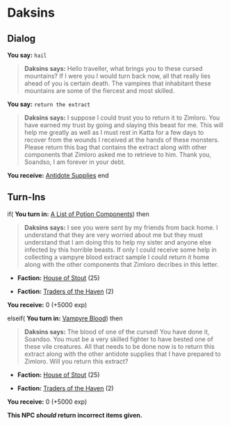 # Daksins


## Dialog

**You say:** `hail`



>**Daksins says:** Hello traveller, what brings you to these cursed mountains? If I were you I would turn back now, all that really lies ahead of you is certain death. The vampires that inhabitant these mountains are some of the fiercest and most skilled.

**You say:** `return the extract`



>**Daksins says:** I suppose I could trust you to return it to Zimloro. You have earned my trust by going and slaying this beast for me. This will help me greatly as well as I must rest in Katta for a few days to recover from the wounds I received at the hands of these monsters. Please return this bag that contains the extract along with other components that Zimloro asked me to retrieve to him. Thank you, Soandso, I am forever in your debt.


**You receive:**  [Antidote Supplies](/item/4765)
end

## Turn-Ins





if( **You turn in:** [A List of Potion Components](/item/4764)) then


>**Daksins says:** I see you were sent by my friends from back home. I understand that they are very worried about me but they must understand that I am doing this to help my sister and anyone else infected by this horrible beasts. If only I could receive some help in collecting a vampyre blood extract sample I could return it home along with the other components that Zimloro decribes in this letter.





* __Faction:__ [House of Stout](/faction/1512) (25)


* __Faction:__ [Traders of the Haven](/faction/1508) (2)


 **You receive:** 0 (+5000 exp)

elseif( **You turn in:** [Vampyre Blood](/item/2693)) then


>**Daksins says:** The blood of one of the cursed! You have done it, Soandso. You must be a very skilled fighter to have bested one of these vile creatures. All that needs to be done now is to return this extract along with the other antidote supplies that I have prepared to Zimloro. Will you return this extract?





* __Faction:__ [House of Stout](/faction/1512) (25)


* __Faction:__ [Traders of the Haven](/faction/1508) (2)


 **You receive:** 0 (+5000 exp)

**This NPC *should* return incorrect items given.**
